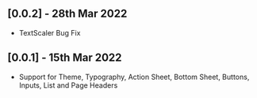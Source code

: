 ## [0.0.2] - 28th Mar 2022

* TextScaler Bug Fix

## [0.0.1] - 15th Mar 2022

* Support for Theme, Typography, Action Sheet, Bottom Sheet, Buttons, Inputs, List and Page Headers